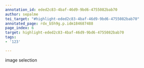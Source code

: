 ```yaml
---
annotation_id: eded2c83-4baf-46d9-9bd6-4755082bab70
author: sepalme
tei_target: "#highlight-eded2c83-4baf-46d9-9bd6-4755082bab70"
annotated_page: rdx_b5h9g.p.idm184687488
page_index: 6
target: highlight-eded2c83-4baf-46d9-9bd6-4755082bab70
tags:
- '123'

---
```

image selection
